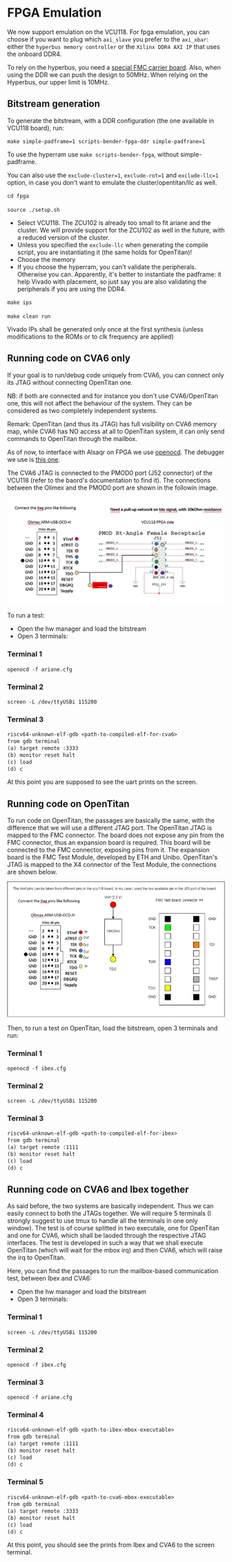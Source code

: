 # FPGA Emulation

We now support emulation on the VCU118. For fpga emulation, you can choose if you want to plug which `axi_slave` you prefer to the `axi_xbar`: either the `hyperbus memory controller` or the `Xilinx DDR4 AXI IP` that uses the onboard DDR4.

To rely on the hyperbus, you need a [special FMC carrier board](https://ieeexplore.ieee.org/document/9607006). Also, when using the DDR we can push the design to 50MHz. When relying on the Hyperbus, our upper limit is 10MHz.

## Bitstream generation

To generate the bitstream, with a DDR configuration (the one available in VCU118 board), run:

```
make simple-padframe=1 scripts-bender-fpga-ddr simple-padfrane=1

```
To use the hyperram use `make scripts-bender-fpga`, without simple-padframe.

You can also use the `exclude-cluster=1`, `exclude-rot=1` and `exclude-llc=1` option, in case you don't want to emulate the cluster/opentitan/llc as well.

```
cd fpga

source ./setup.sh
```
 * Select VCU118. The ZCU102 is already too small to fit ariane and the cluster. We will provide support for the ZCU102 as well in the future, with a reduced version of the cluster.
 * Unless you specified the `exclude-llc` when generating the compile script, you are instantiating it (the same holds for OpenTitan)!
 * Choose the memory
 * If you choose the hyperram, you can't validate the peripherals. Otherwise you can. Apparently, it's better to instantiate the padframe: it help Vivado with placement, so just say you are also validating the peripherals if you are using the DDR4. 

```
make ips

make clean run
```
Vivado IPs shall be generated only once at the first synthesis (unless modifications to the ROMs or to clk frequency are applied)

## Running code on CVA6 only

If your goal is to run/debug code uniquely from CVA6, you can connect only its JTAG without connecting OpenTitan one. 

NB: if both are connected and for instance you don't use CVA6/OpenTitan one, this will not affect the behaviour of the system. They can be considered as two completely independent systems. 

Remark: OpenTitan (and thus its JTAG) has full visibility on CVA6 memory map, while CVA6 has NO access at all to OpenTitan system, it can only send commands to OpenTitan through the mailbox.

As of now, to interface with Alsaqr on FPGA we use [openocd](https://github.com/riscv/riscv-openocd). The debugger we use is [this one](https://www.olimex.com/Products/ARM/JTAG/ARM-USB-OCD-H/).

The CVA6 JTAG is connected to the PMOD0 port (J52 connector) of the VCU118 (refer to the baord's documentation to find it). The connections between the Olimex and the PMOD0 port are shown in the followin image.

![alt text](./openocd/CVA6_jtag_connection.png)

To run a test:

 * Open the hw manager and load the bitstream
 * Open 3 terminals:

### Terminal 1

```
openocd -f ariane.cfg
```
### Terminal 2

```
screen -L /dev/ttyUSBi 115200
```
### Terminal 3

```
riscv64-unknown-elf-gdb <path-to-compiled-elf-for-cva6>
from gdb terminal
(a) target remote :3333
(b) monitor reset halt
(c) load
(d) c
```
At this point you are supposed to see the uart prints on the screen. 

## Running code on OpenTitan

To run code on OpenTitan, the passages are basically the same, with the difference that we will use a different JTAG port. The OpenTitan JTAG is mapped to the FMC connector. The board does not expose any pin from the FMC connector, thus an expansion board is required. This board will be connected to the FMC connector, exposing pins from it. The expansion board is the FMC Test Module, developed by ETH and Unibo. OpenTitan's JTAG is mapped to the X4 connector of the Test Module, the connections are shown below.

![alt text](./openocd/ibex_jtag_connection.png)

Then, to run a test on OpenTitan, load the bitstream, open 3 terminals and run:

### Terminal 1

```
openocd -f ibex.cfg
```
### Terminal 2

```
screen -L /dev/ttyUSBi 115200
```
### Terminal 3

```
riscv64-unknown-elf-gdb <path-to-compiled-elf-for-ibex>
from gdb terminal
(a) target remote :1111
(b) monitor reset halt
(c) load
(d) c
```

## Running code on CVA6 and Ibex together

As said before, the two systems are basically independent. Thus we can easily connect to both the JTAGs together. We will require 5 terminals (I strongly suggest to use tmux to handle all the terminals in one only window). The test is of course splitted in two executale, one for OpenTitan and one for CVA6, which shall be laoded through the respective JTAG interfaces. The test is developed in such a way that we shall execute OpenTitan (which will wait for the mbox irq) and then CVA6, which will raise the irq to OpenTitan.

Here, you can find the passages to run the mailbox-based communication test, between Ibex and CVA6:

 * Open the hw manager and load the bitstream
 * Open 3 terminals:

### Terminal 1

```
screen -L /dev/ttyUSBi 115200
```

### Terminal 2

```
openocd -f ibex.cfg
```

### Terminal 3

```
openocd -f ariane.cfg
```

### Terminal 4

```
riscv64-unknown-elf-gdb <path-to-ibex-mbox-executable>
from gdb terminal
(a) target remote :1111
(b) monitor reset halt
(c) load
(d) c
```

### Terminal 5

```
riscv64-unknown-elf-gdb <path-to-cva6-mbox-executable>
from gdb terminal
(a) target remote :3333
(b) monitor reset halt
(c) load
(d) c
```
At this point, you should see the prints from Ibex and CVA6 to the screen terminal.
